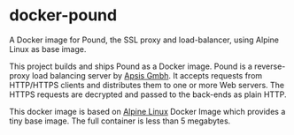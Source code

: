 # docker-pound

A Docker image for Pound, the SSL proxy and load-balancer, using Alpine Linux as base image.

This project builds and ships Pound as a Docker image. Pound is a reverse-proxy load balancing server by <a href="http://www.apsis.ch/pound">Apsis Gmbh</a>. It accepts requests from HTTP/HTTPS clients and distributes them to one or more Web servers. The HTTPS requests are decrypted and passed to the back-ends as plain HTTP. 

This docker image is based on <a href="https://alpinelinux.org/">Alpine Linux</a> Docker Image which provides a tiny base image. The full container is less than 5 megabytes.
